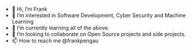 - 👋 Hi, I’m Frank
- 👀 I’m interested in Software Development, Cyber Security and Machine Learning
- 🌱 I’m currently learning all of the above.
- 💞️ I’m looking to collaborate on Open Source projects and side projects.
- 📫 How to reach me @frankpengau

<!---
frankpengau/frankpengau is a ✨ special ✨ repository because its `README.md` (this file) appears on your GitHub profile.
You can click the Preview link to take a look at your changes.
--->
